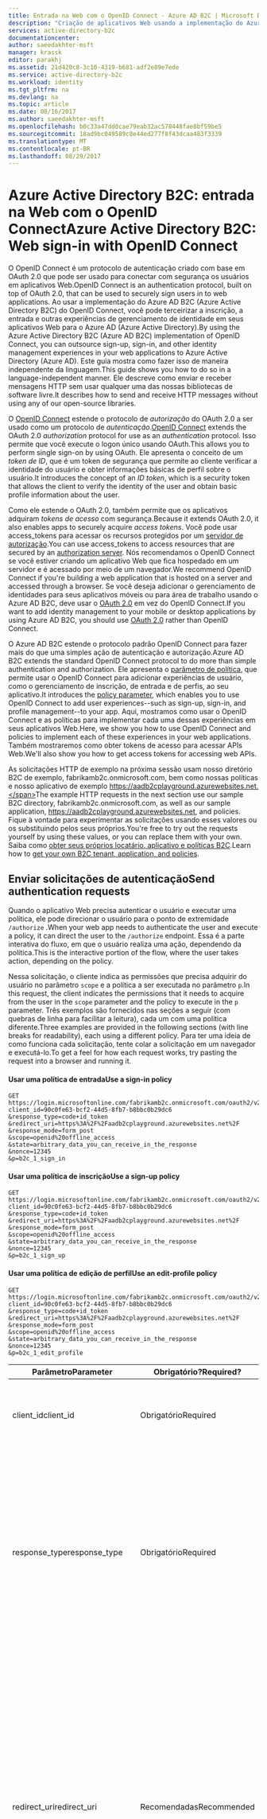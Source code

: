 ```yaml
---
title: Entrada na Web com o OpenID Connect - Azure AD B2C | Microsoft Docs
description: "Criação de aplicativos Web usando a implementação do Azure Active Directory do protocolo de autenticação OpenID Connect"
services: active-directory-b2c
documentationcenter: 
author: saeedakhter-msft
manager: krassk
editor: parakhj
ms.assetid: 21d420c8-3c10-4319-b681-adf2e89e7ede
ms.service: active-directory-b2c
ms.workload: identity
ms.tgt_pltfrm: na
ms.devlang: na
ms.topic: article
ms.date: 08/16/2017
ms.author: saeedakhter-msft
ms.openlocfilehash: b0c33a47dd0cae79eab32ac578448fae8bf59be5
ms.sourcegitcommit: 18ad9bc049589c8e44ed277f8f43dcaa483f3339
ms.translationtype: MT
ms.contentlocale: pt-BR
ms.lasthandoff: 08/29/2017
---
```

# <a name="azure-active-directory-b2c-web-sign-in-with-openid-connect"></a><span data-ttu-id="e44ed-103">Azure Active Directory B2C: entrada na Web com o OpenID Connect</span><span class="sxs-lookup"><span data-stu-id="e44ed-103">Azure Active Directory B2C: Web sign-in with OpenID Connect</span></span>
<span data-ttu-id="e44ed-104">O OpenID Connect é um protocolo de autenticação criado com base em OAuth 2.0 que pode ser usado para conectar com segurança os usuários em aplicativos Web.</span><span class="sxs-lookup"><span data-stu-id="e44ed-104">OpenID Connect is an authentication protocol, built on top of OAuth 2.0, that can be used to securely sign users in to web applications.</span></span> <span data-ttu-id="e44ed-105">Ao usar a implementação do Azure AD B2C (Azure Active Directory B2C) do OpenID Connect, você pode terceirizar a inscrição, a entrada e outras experiências de gerenciamento de identidade em seus aplicativos Web para o Azure AD (Azure Active Directory).</span><span class="sxs-lookup"><span data-stu-id="e44ed-105">By using the Azure Active Directory B2C (Azure AD B2C) implementation of OpenID Connect, you can outsource sign-up, sign-in, and other identity management experiences in your web applications to Azure Active Directory (Azure AD).</span></span> <span data-ttu-id="e44ed-106">Este guia mostra como fazer isso de maneira independente da linguagem.</span><span class="sxs-lookup"><span data-stu-id="e44ed-106">This guide shows you how to do so in a language-independent manner.</span></span> <span data-ttu-id="e44ed-107">Ele descreve como enviar e receber mensagens HTTP sem usar qualquer uma das nossas bibliotecas de software livre.</span><span class="sxs-lookup"><span data-stu-id="e44ed-107">It describes how to send and receive HTTP messages without using any of our open-source libraries.</span></span>

<span data-ttu-id="e44ed-108">O [OpenID Connect](http://openid.net/specs/openid-connect-core-1_0.html) estende o protocolo de *autorização* do OAuth 2.0 a ser usado como um protocolo de *autenticação*.</span><span class="sxs-lookup"><span data-stu-id="e44ed-108">[OpenID Connect](http://openid.net/specs/openid-connect-core-1_0.html) extends the OAuth 2.0 *authorization* protocol for use as an *authentication* protocol.</span></span> <span data-ttu-id="e44ed-109">Isso permite que você execute o logon único usando OAuth.</span><span class="sxs-lookup"><span data-stu-id="e44ed-109">This allows you to perform single sign-on by using OAuth.</span></span> <span data-ttu-id="e44ed-110">Ele apresenta o conceito de um *token de ID*, que é um token de segurança que permite ao cliente verificar a identidade do usuário e obter informações básicas de perfil sobre o usuário.</span><span class="sxs-lookup"><span data-stu-id="e44ed-110">It introduces the concept of an *ID token*, which is a security token that allows the client to verify the identity of the user and obtain basic profile information about the user.</span></span>

<span data-ttu-id="e44ed-111">Como ele estende o OAuth 2.0, também permite que os aplicativos adquiram *tokens de acesso* com segurança.</span><span class="sxs-lookup"><span data-stu-id="e44ed-111">Because it extends OAuth 2.0, it also enables apps to securely acquire *access tokens*.</span></span> <span data-ttu-id="e44ed-112">Você pode usar access_tokens para acessar os recursos protegidos por um [servidor de autorização](active-directory-b2c-reference-protocols.md#the-basics).</span><span class="sxs-lookup"><span data-stu-id="e44ed-112">You can use access_tokens to access resources that are secured by an [authorization server](active-directory-b2c-reference-protocols.md#the-basics).</span></span> <span data-ttu-id="e44ed-113">Nós recomendamos o OpenID Connect se você estiver criando um aplicativo Web que fica hospedado em um servidor e é acessado por meio de um navegador.</span><span class="sxs-lookup"><span data-stu-id="e44ed-113">We recommend OpenID Connect if you're building a web application that is hosted on a server and accessed through a browser.</span></span> <span data-ttu-id="e44ed-114">Se você deseja adicionar o gerenciamento de identidades para seus aplicativos móveis ou para área de trabalho usando o Azure AD B2C, deve usar o [OAuth 2.0](active-directory-b2c-reference-oauth-code.md) em vez do OpenID Connect.</span><span class="sxs-lookup"><span data-stu-id="e44ed-114">If you want to add identity management to your mobile or desktop applications by using Azure AD B2C, you should use [OAuth 2.0](active-directory-b2c-reference-oauth-code.md) rather than OpenID Connect.</span></span>

<span data-ttu-id="e44ed-115">O Azure AD B2C estende o protocolo padrão OpenID Connect para fazer mais do que uma simples ação de autenticação e autorização.</span><span class="sxs-lookup"><span data-stu-id="e44ed-115">Azure AD B2C extends the standard OpenID Connect protocol to do more than simple authentication and authorization.</span></span> <span data-ttu-id="e44ed-116">Ele apresenta o [parâmetro de política](active-directory-b2c-reference-policies.md), que permite usar o OpenID Connect para adicionar experiências de usuário, como o gerenciamento de inscrição, de entrada e de perfis, ao seu aplicativo.</span><span class="sxs-lookup"><span data-stu-id="e44ed-116">It introduces the [policy parameter](active-directory-b2c-reference-policies.md), which enables you to use OpenID Connect to add user experiences--such as sign-up, sign-in, and profile management--to your app.</span></span> <span data-ttu-id="e44ed-117">Aqui, mostramos como usar o OpenID Connect e as políticas para implementar cada uma dessas experiências em seus aplicativos Web.</span><span class="sxs-lookup"><span data-stu-id="e44ed-117">Here, we show you how to use OpenID Connect and policies to implement each of these experiences in your web applications.</span></span> <span data-ttu-id="e44ed-118">Também mostraremos como obter tokens de acesso para acessar APIs Web.</span><span class="sxs-lookup"><span data-stu-id="e44ed-118">We'll also show you how to get access tokens for accessing web APIs.</span></span>

<span data-ttu-id="e44ed-119">As solicitações HTTP de exemplo na próxima sessão usam nosso diretório B2C de exemplo, fabrikamb2c.onmicrosoft.com, bem como nossas políticas e nosso aplicativo de exemplo https://aadb2cplayground.azurewebsites.net.</span><span class="sxs-lookup"><span data-stu-id="e44ed-119">The example HTTP requests in the next section use our sample B2C directory, fabrikamb2c.onmicrosoft.com, as well as our sample application, https://aadb2cplayground.azurewebsites.net, and policies.</span></span> <span data-ttu-id="e44ed-120">Fique à vontade para experimentar as solicitações usando esses valores ou os substituindo pelos seus próprios.</span><span class="sxs-lookup"><span data-stu-id="e44ed-120">You're free to try out the requests yourself by using these values, or you can replace them with your own.</span></span>
<span data-ttu-id="e44ed-121">Saiba como [obter seus próprios locatário, aplicativo e políticas B2C](#use-your-own-b2c-directory).</span><span class="sxs-lookup"><span data-stu-id="e44ed-121">Learn how to [get your own B2C tenant, application, and policies](#use-your-own-b2c-directory).</span></span>

## <a name="send-authentication-requests"></a><span data-ttu-id="e44ed-122">Enviar solicitações de autenticação</span><span class="sxs-lookup"><span data-stu-id="e44ed-122">Send authentication requests</span></span>
<span data-ttu-id="e44ed-123">Quando o aplicativo Web precisa autenticar o usuário e executar uma política, ele pode direcionar o usuário para o ponto de extremidade `/authorize` .</span><span class="sxs-lookup"><span data-stu-id="e44ed-123">When your web app needs to authenticate the user and execute a policy, it can direct the user to the `/authorize` endpoint.</span></span> <span data-ttu-id="e44ed-124">Essa é a parte interativa do fluxo, em que o usuário realiza uma ação, dependendo da política.</span><span class="sxs-lookup"><span data-stu-id="e44ed-124">This is the interactive portion of the flow, where the user takes action, depending on the policy.</span></span>

<span data-ttu-id="e44ed-125">Nessa solicitação, o cliente indica as permissões que precisa adquirir do usuário no parâmetro `scope` e a política a ser executada no parâmetro `p`.</span><span class="sxs-lookup"><span data-stu-id="e44ed-125">In this request, the client indicates the permissions that it needs to acquire from the user in the `scope` parameter and the policy to execute in the `p` parameter.</span></span> <span data-ttu-id="e44ed-126">Três exemplos são fornecidos nas seções a seguir (com quebras de linha para facilitar a leitura), cada um com uma política diferente.</span><span class="sxs-lookup"><span data-stu-id="e44ed-126">Three examples are provided in the following sections (with line breaks for readability), each using a different policy.</span></span> <span data-ttu-id="e44ed-127">Para ter uma ideia de como funciona cada solicitação, tente colar a solicitação em um navegador e executá-lo.</span><span class="sxs-lookup"><span data-stu-id="e44ed-127">To get a feel for how each request works, try pasting the request into a browser and running it.</span></span>

#### <a name="use-a-sign-in-policy"></a><span data-ttu-id="e44ed-128">Usar uma política de entrada</span><span class="sxs-lookup"><span data-stu-id="e44ed-128">Use a sign-in policy</span></span>
```
GET https://login.microsoftonline.com/fabrikamb2c.onmicrosoft.com/oauth2/v2.0/authorize?
client_id=90c0fe63-bcf2-44d5-8fb7-b8bbc0b29dc6
&response_type=code+id_token
&redirect_uri=https%3A%2F%2Faadb2cplayground.azurewebsites.net%2F
&response_mode=form_post
&scope=openid%20offline_access
&state=arbitrary_data_you_can_receive_in_the_response
&nonce=12345
&p=b2c_1_sign_in
```

#### <a name="use-a-sign-up-policy"></a><span data-ttu-id="e44ed-129">Usar uma política de inscrição</span><span class="sxs-lookup"><span data-stu-id="e44ed-129">Use a sign-up policy</span></span>
```
GET https://login.microsoftonline.com/fabrikamb2c.onmicrosoft.com/oauth2/v2.0/authorize?
client_id=90c0fe63-bcf2-44d5-8fb7-b8bbc0b29dc6
&response_type=code+id_token
&redirect_uri=https%3A%2F%2Faadb2cplayground.azurewebsites.net%2F
&response_mode=form_post
&scope=openid%20offline_access
&state=arbitrary_data_you_can_receive_in_the_response
&nonce=12345
&p=b2c_1_sign_up
```

#### <a name="use-an-edit-profile-policy"></a><span data-ttu-id="e44ed-130">Usar uma política de edição de perfil</span><span class="sxs-lookup"><span data-stu-id="e44ed-130">Use an edit-profile policy</span></span>
```
GET https://login.microsoftonline.com/fabrikamb2c.onmicrosoft.com/oauth2/v2.0/authorize?
client_id=90c0fe63-bcf2-44d5-8fb7-b8bbc0b29dc6
&response_type=code+id_token
&redirect_uri=https%3A%2F%2Faadb2cplayground.azurewebsites.net%2F
&response_mode=form_post
&scope=openid%20offline_access
&state=arbitrary_data_you_can_receive_in_the_response
&nonce=12345
&p=b2c_1_edit_profile
```

| <span data-ttu-id="e44ed-131">Parâmetro</span><span class="sxs-lookup"><span data-stu-id="e44ed-131">Parameter</span></span> | <span data-ttu-id="e44ed-132">Obrigatório?</span><span class="sxs-lookup"><span data-stu-id="e44ed-132">Required?</span></span> | <span data-ttu-id="e44ed-133">Descrição</span><span class="sxs-lookup"><span data-stu-id="e44ed-133">Description</span></span> |
| --- | --- | --- |
| <span data-ttu-id="e44ed-134">client_id</span><span class="sxs-lookup"><span data-stu-id="e44ed-134">client_id</span></span> |<span data-ttu-id="e44ed-135">Obrigatório</span><span class="sxs-lookup"><span data-stu-id="e44ed-135">Required</span></span> |<span data-ttu-id="e44ed-136">A ID do aplicativo que o [portal do Azure](https://portal.azure.com/) atribuiu a seu aplicativo.</span><span class="sxs-lookup"><span data-stu-id="e44ed-136">The application ID that the [Azure portal](https://portal.azure.com/) assigned to your app.</span></span> |
| <span data-ttu-id="e44ed-137">response_type</span><span class="sxs-lookup"><span data-stu-id="e44ed-137">response_type</span></span> |<span data-ttu-id="e44ed-138">Obrigatório</span><span class="sxs-lookup"><span data-stu-id="e44ed-138">Required</span></span> |<span data-ttu-id="e44ed-139">O tipo de resposta, que deve incluir token de ID para o OpenID Connect.</span><span class="sxs-lookup"><span data-stu-id="e44ed-139">The response type, which must include an ID token for OpenID Connect.</span></span> <span data-ttu-id="e44ed-140">Se seu aplicativo Web também precisa de tokens para chamar uma API Web, você pode usar `code+id_token`, como fizemos aqui.</span><span class="sxs-lookup"><span data-stu-id="e44ed-140">If your web app also needs tokens for calling a web API, you can use `code+id_token`, as we've done here.</span></span> |
| <span data-ttu-id="e44ed-141">redirect_uri</span><span class="sxs-lookup"><span data-stu-id="e44ed-141">redirect_uri</span></span> |<span data-ttu-id="e44ed-142">Recomendadas</span><span class="sxs-lookup"><span data-stu-id="e44ed-142">Recommended</span></span> |<span data-ttu-id="e44ed-143">O parâmetro `redirect_uri` do seu aplicativo, em que as respostas de autenticação podem ser enviadas e recebidas pelo aplicativo.</span><span class="sxs-lookup"><span data-stu-id="e44ed-143">The `redirect_uri` parameter of your app, where authentication responses can be sent and received by your app.</span></span> <span data-ttu-id="e44ed-144">Ele deve corresponder exatamente a um dos parâmetros `redirect_uri` que você registrou no portal, com exceção de que ele deve ser codificado por URL.</span><span class="sxs-lookup"><span data-stu-id="e44ed-144">It must exactly match one of the `redirect_uri` parameters that you registered in the portal, except that it must be URL encoded.</span></span> |
| <span data-ttu-id="e44ed-145">scope</span><span class="sxs-lookup"><span data-stu-id="e44ed-145">scope</span></span> |<span data-ttu-id="e44ed-146">Obrigatório</span><span class="sxs-lookup"><span data-stu-id="e44ed-146">Required</span></span> |<span data-ttu-id="e44ed-147">Uma lista de escopos separados por espaços.</span><span class="sxs-lookup"><span data-stu-id="e44ed-147">A space-separated list of scopes.</span></span> <span data-ttu-id="e44ed-148">Um único valor de escopo indica ao Azure AD ambas as permissões que estão sendo solicitadas.</span><span class="sxs-lookup"><span data-stu-id="e44ed-148">A single scope value indicates to Azure AD both permissions that are being requested.</span></span> <span data-ttu-id="e44ed-149">O escopo `openid` indica uma permissão para conectar o usuário e obter dados sobre ele na forma de tokens de ID (falaremos mais sobre isso posteriormente neste artigo).</span><span class="sxs-lookup"><span data-stu-id="e44ed-149">The `openid` scope indicates a permission to sign in the user and get data about the user in the form of ID tokens (more to come on this later in the article).</span></span> <span data-ttu-id="e44ed-150">O escopo `offline_access` é opcional para aplicativos Web.</span><span class="sxs-lookup"><span data-stu-id="e44ed-150">The `offline_access` scope is optional for web apps.</span></span> <span data-ttu-id="e44ed-151">Ele indica que seu aplicativo precisará de um *token de atualização* para obter acesso de longa duração aos recursos.</span><span class="sxs-lookup"><span data-stu-id="e44ed-151">It indicates that your app will need a *refresh token* for long-lived access to resources.</span></span> |
| <span data-ttu-id="e44ed-152">response_mode</span><span class="sxs-lookup"><span data-stu-id="e44ed-152">response_mode</span></span> |<span data-ttu-id="e44ed-153">Recomendadas</span><span class="sxs-lookup"><span data-stu-id="e44ed-153">Recommended</span></span> |<span data-ttu-id="e44ed-154">O método que deve ser usado para enviar o código de autorização resultante de volta ao aplicativo.</span><span class="sxs-lookup"><span data-stu-id="e44ed-154">The method that should be used to send the resulting authorization code back to your app.</span></span> <span data-ttu-id="e44ed-155">Ele pode ser `query`, `form_post` ou `fragment`.</span><span class="sxs-lookup"><span data-stu-id="e44ed-155">It can be either `query`, `form_post`, or `fragment`.</span></span>  <span data-ttu-id="e44ed-156">O modo de resposta `form_post` é recomendado para maior segurança.</span><span class="sxs-lookup"><span data-stu-id="e44ed-156">The `form_post` response mode is recommended for best security.</span></span> |
| <span data-ttu-id="e44ed-157">state</span><span class="sxs-lookup"><span data-stu-id="e44ed-157">state</span></span> |<span data-ttu-id="e44ed-158">Recomendadas</span><span class="sxs-lookup"><span data-stu-id="e44ed-158">Recommended</span></span> |<span data-ttu-id="e44ed-159">Um valor incluído na solicitação que também retorna na resposta do token.</span><span class="sxs-lookup"><span data-stu-id="e44ed-159">A value included in the request that is also returned in the token response.</span></span> <span data-ttu-id="e44ed-160">Pode ser uma cadeia de caracteres de qualquer conteúdo desejado.</span><span class="sxs-lookup"><span data-stu-id="e44ed-160">It can be a string of any content that you want.</span></span> <span data-ttu-id="e44ed-161">Um valor exclusivo gerado aleatoriamente que normalmente é usado para impedir ataques de solicitação intersite forjada.</span><span class="sxs-lookup"><span data-stu-id="e44ed-161">A randomly generated unique value is typically used for preventing cross-site request forgery attacks.</span></span> <span data-ttu-id="e44ed-162">O estado também é usado para codificar as informações sobre o estado do usuário no aplicativo antes da solicitação de autenticação ocorrida, como a página em que ele estava.</span><span class="sxs-lookup"><span data-stu-id="e44ed-162">The state is also used to encode information about the user's state in the app before the authentication request occurred, such as the page they were on.</span></span> |
| <span data-ttu-id="e44ed-163">nonce</span><span class="sxs-lookup"><span data-stu-id="e44ed-163">nonce</span></span> |<span data-ttu-id="e44ed-164">Obrigatório</span><span class="sxs-lookup"><span data-stu-id="e44ed-164">Required</span></span> |<span data-ttu-id="e44ed-165">Um valor incluído na solicitação(gerado pelo aplicativo) que será incluído no token de ID resultante como uma declaração.</span><span class="sxs-lookup"><span data-stu-id="e44ed-165">A value included in the request (generated by the app) that will be included in the resulting ID token as a claim.</span></span> <span data-ttu-id="e44ed-166">O aplicativo pode verificar esse valor para reduzir os ataques de reprodução de token.</span><span class="sxs-lookup"><span data-stu-id="e44ed-166">The app can then verify this value to mitigate token replay attacks.</span></span> <span data-ttu-id="e44ed-167">Normalmente, o valor é uma cadeia de caracteres aleatória e exclusiva que pode ser usada para identificar a origem da solicitação.</span><span class="sxs-lookup"><span data-stu-id="e44ed-167">The value is typically a randomized unique string that can be used to identify the origin of the request.</span></span> |
| <span data-ttu-id="e44ed-168">p</span><span class="sxs-lookup"><span data-stu-id="e44ed-168">p</span></span> |<span data-ttu-id="e44ed-169">Obrigatório</span><span class="sxs-lookup"><span data-stu-id="e44ed-169">Required</span></span> |<span data-ttu-id="e44ed-170">A política que será executada.</span><span class="sxs-lookup"><span data-stu-id="e44ed-170">The policy that will be executed.</span></span> <span data-ttu-id="e44ed-171">É o nome de uma política criada no locatário B2C.</span><span class="sxs-lookup"><span data-stu-id="e44ed-171">It is the name of a policy that is created in your B2C tenant.</span></span> <span data-ttu-id="e44ed-172">O valor do nome da política deve começar com `b2c\_1\_`.</span><span class="sxs-lookup"><span data-stu-id="e44ed-172">The policy name value should begin with `b2c\_1\_`.</span></span> <span data-ttu-id="e44ed-173">Saiba mais sobre as políticas e a [estrutura de política extensível](active-directory-b2c-reference-policies.md).</span><span class="sxs-lookup"><span data-stu-id="e44ed-173">Learn more about policies and the [extensible policy framework](active-directory-b2c-reference-policies.md).</span></span> |
| <span data-ttu-id="e44ed-174">prompt</span><span class="sxs-lookup"><span data-stu-id="e44ed-174">prompt</span></span> |<span data-ttu-id="e44ed-175">Opcional</span><span class="sxs-lookup"><span data-stu-id="e44ed-175">Optional</span></span> |<span data-ttu-id="e44ed-176">O tipo de interação do usuário que é necessário.</span><span class="sxs-lookup"><span data-stu-id="e44ed-176">The type of user interaction that is required.</span></span> <span data-ttu-id="e44ed-177">O único valor válido no momento é `login`, que força o usuário a inserir suas credenciais nessa solicitação.</span><span class="sxs-lookup"><span data-stu-id="e44ed-177">The only valid value at this time is `login`, which forces the user to enter their credentials on that request.</span></span> <span data-ttu-id="e44ed-178">O logon único não terá efeito.</span><span class="sxs-lookup"><span data-stu-id="e44ed-178">Single sign-on will not take effect.</span></span> |

<span data-ttu-id="e44ed-179">Nesse momento, é solicitado que o usuário conclua o fluxo de trabalho da política.</span><span class="sxs-lookup"><span data-stu-id="e44ed-179">At this point, the user is asked to complete the policy's workflow.</span></span> <span data-ttu-id="e44ed-180">Isso pode exigir que o usuário insira seu nome de usuário e senha, entre com uma identidade social, inscreva-se no diretório ou outras etapas, dependendo de como a política está definida.</span><span class="sxs-lookup"><span data-stu-id="e44ed-180">This might involve the user entering their username and password, signing in with a social identity, signing up for the directory, or any other number of steps, depending on how the policy is defined.</span></span>

<span data-ttu-id="e44ed-181">Depois que o usuário conclui a política, o Azure AD retorna uma resposta ao seu aplicativo no parâmetro `redirect_uri` indicado, usando o método especificado no parâmetro `response_mode`.</span><span class="sxs-lookup"><span data-stu-id="e44ed-181">After the user completes the policy, Azure AD returns a response to your app at the indicated `redirect_uri` parameter, by using the method that is specified in the `response_mode` parameter.</span></span> <span data-ttu-id="e44ed-182">A resposta é a mesma para cada um dos casos anteriores, independentemente da política que é executada.</span><span class="sxs-lookup"><span data-stu-id="e44ed-182">The response is the same for each of the preceding cases, independent of the policy that is executed.</span></span>

<span data-ttu-id="e44ed-183">Uma resposta bem-sucedida usando `response_mode=fragment` se parece com esta:</span><span class="sxs-lookup"><span data-stu-id="e44ed-183">A successful response using `response_mode=fragment` would look like:</span></span>

```
GET https://aadb2cplayground.azurewebsites.net/#
id_token=eyJ0eXAiOiJKV1QiLCJhbGciOiJSUzI1NiIsIng1dCI6Ik5HVEZ2ZEstZnl0aEV1Q...
&code=AwABAAAAvPM1KaPlrEqdFSBzjqfTGBCmLdgfSTLEMPGYuNHSUYBrq...
&state=arbitrary_data_you_can_receive_in_the_response
```

| <span data-ttu-id="e44ed-184">Parâmetro</span><span class="sxs-lookup"><span data-stu-id="e44ed-184">Parameter</span></span> | <span data-ttu-id="e44ed-185">Descrição</span><span class="sxs-lookup"><span data-stu-id="e44ed-185">Description</span></span> |
| --- | --- |
| <span data-ttu-id="e44ed-186">id_token</span><span class="sxs-lookup"><span data-stu-id="e44ed-186">id_token</span></span> |<span data-ttu-id="e44ed-187">O token de ID que o aplicativo solicitou.</span><span class="sxs-lookup"><span data-stu-id="e44ed-187">The ID token that the app requested.</span></span> <span data-ttu-id="e44ed-188">Você pode usar o token de ID para verificar a identidade do usuário e iniciar uma sessão com o usuário.</span><span class="sxs-lookup"><span data-stu-id="e44ed-188">You can use the ID token to verify the user's identity and begin a session with the user.</span></span> <span data-ttu-id="e44ed-189">Mais detalhes sobre tokens de ID e respectivo conteúdo estão incluídos na [referência de token do Azure AD B2C](active-directory-b2c-reference-tokens.md).</span><span class="sxs-lookup"><span data-stu-id="e44ed-189">More details on ID tokens and their contents are included in the [Azure AD B2C token reference](active-directory-b2c-reference-tokens.md).</span></span> |
| <span data-ttu-id="e44ed-190">código</span><span class="sxs-lookup"><span data-stu-id="e44ed-190">code</span></span> |<span data-ttu-id="e44ed-191">O código de autorização que o aplicativo solicitou, se você usou `response_type=code+id_token`.</span><span class="sxs-lookup"><span data-stu-id="e44ed-191">The authorization code that the app requested, if you used `response_type=code+id_token`.</span></span> <span data-ttu-id="e44ed-192">O aplicativo pode usar o código de autorização para solicitar um token de acesso para um recurso de destino.</span><span class="sxs-lookup"><span data-stu-id="e44ed-192">The app can use the authorization code to request an access token for a target resource.</span></span> <span data-ttu-id="e44ed-193">Os códigos de autorização têm uma duração muito curta.</span><span class="sxs-lookup"><span data-stu-id="e44ed-193">Authorization codes are very short-lived.</span></span> <span data-ttu-id="e44ed-194">Normalmente, eles expiram depois de cerca de 10 minutos.</span><span class="sxs-lookup"><span data-stu-id="e44ed-194">Typically, they expire after about 10 minutes.</span></span> |
| <span data-ttu-id="e44ed-195">state</span><span class="sxs-lookup"><span data-stu-id="e44ed-195">state</span></span> |<span data-ttu-id="e44ed-196">Se um parâmetro `state` estiver incluído na solicitação, o mesmo valor deverá aparecer na resposta.</span><span class="sxs-lookup"><span data-stu-id="e44ed-196">If a `state` parameter is included in the request, the same value should appear in the response.</span></span> <span data-ttu-id="e44ed-197">O aplicativo deve verificar se os valores `state` na solicitação e na resposta são idênticos.</span><span class="sxs-lookup"><span data-stu-id="e44ed-197">The app should verify that the `state` values in the request and response are identical.</span></span> |

<span data-ttu-id="e44ed-198">As respostas de erro também podem ser enviadas ao parâmetro `redirect_uri` para que o aplicativo possa tratá-las adequadamente:</span><span class="sxs-lookup"><span data-stu-id="e44ed-198">Error responses can also be sent to the `redirect_uri` parameter so that the app can handle them appropriately:</span></span>

```
GET https://aadb2cplayground.azurewebsites.net/#
error=access_denied
&error_description=the+user+canceled+the+authentication
&state=arbitrary_data_you_can_receive_in_the_response
```

| <span data-ttu-id="e44ed-199">Parâmetro</span><span class="sxs-lookup"><span data-stu-id="e44ed-199">Parameter</span></span> | <span data-ttu-id="e44ed-200">Descrição</span><span class="sxs-lookup"><span data-stu-id="e44ed-200">Description</span></span> |
| --- | --- |
| <span data-ttu-id="e44ed-201">error</span><span class="sxs-lookup"><span data-stu-id="e44ed-201">error</span></span> |<span data-ttu-id="e44ed-202">Uma cadeia de caracteres de códigos de erro que pode ser usada para classificar tipos de erro que ocorrem e pode ser usada para responder aos erros.</span><span class="sxs-lookup"><span data-stu-id="e44ed-202">An error-code string that can be used to classify types of errors that occur and that can be used to react to errors.</span></span> |
| <span data-ttu-id="e44ed-203">error_description</span><span class="sxs-lookup"><span data-stu-id="e44ed-203">error_description</span></span> |<span data-ttu-id="e44ed-204">Uma mensagem de erro específica que pode ajudar um desenvolvedor a identificar a causa raiz de um erro de autenticação.</span><span class="sxs-lookup"><span data-stu-id="e44ed-204">A specific error message that can help a developer identify the root cause of an authentication error.</span></span> |
| <span data-ttu-id="e44ed-205">state</span><span class="sxs-lookup"><span data-stu-id="e44ed-205">state</span></span> |<span data-ttu-id="e44ed-206">Confira a descrição completa da primeira tabela nesta seção.</span><span class="sxs-lookup"><span data-stu-id="e44ed-206">See the full description in the first table in this section.</span></span> <span data-ttu-id="e44ed-207">Se um parâmetro `state` estiver incluído na solicitação, o mesmo valor deverá aparecer na resposta.</span><span class="sxs-lookup"><span data-stu-id="e44ed-207">If a `state` parameter is included in the request, the same value should appear in the response.</span></span> <span data-ttu-id="e44ed-208">O aplicativo deve verificar se os valores `state` na solicitação e resposta são idênticos.</span><span class="sxs-lookup"><span data-stu-id="e44ed-208">The app should verify that the `state` values in the request and response are identical.</span></span> |

## <a name="validate-the-id-token"></a><span data-ttu-id="e44ed-209">Validar o token de ID</span><span class="sxs-lookup"><span data-stu-id="e44ed-209">Validate the ID token</span></span>
<span data-ttu-id="e44ed-210">Apenas o recebimento de um tokend de ID não é suficiente para autenticar o usuário.</span><span class="sxs-lookup"><span data-stu-id="e44ed-210">Just receiving an ID token is not enough to authenticate the user.</span></span> <span data-ttu-id="e44ed-211">Você deve validar a assinatura do token de ID e verificar as declarações no token, de acordo com os requisitos do seu aplicativo.</span><span class="sxs-lookup"><span data-stu-id="e44ed-211">You must validate the ID token's signature and verify the claims in the token per your app's requirements.</span></span> <span data-ttu-id="e44ed-212">O Azure AD B2C usa [JWTs (Tokens Web JSON)](http://self-issued.info/docs/draft-ietf-oauth-json-web-token.html) e criptografia de chave pública para assinar tokens e verificar se eles são válidos.</span><span class="sxs-lookup"><span data-stu-id="e44ed-212">Azure AD B2C uses [JSON Web Tokens (JWTs)](http://self-issued.info/docs/draft-ietf-oauth-json-web-token.html) and public key cryptography to sign tokens and verify that they are valid.</span></span>

<span data-ttu-id="e44ed-213">Há muitas bibliotecas de software livre para validar JWTs dependendo do idioma de preferência.</span><span class="sxs-lookup"><span data-stu-id="e44ed-213">There are many open-source libraries that are available for validating JWTs, depending on your language of preference.</span></span> <span data-ttu-id="e44ed-214">Recomendamos que você explore essas opções em vez de implementar a sua própria lógica de validação.</span><span class="sxs-lookup"><span data-stu-id="e44ed-214">We recommend exploring those options rather than implementing your own validation logic.</span></span> <span data-ttu-id="e44ed-215">As informações aqui serão úteis para descobrir como usar essas bibliotecas adequadamente.</span><span class="sxs-lookup"><span data-stu-id="e44ed-215">The information here will be useful in figuring out how to properly use those libraries.</span></span>

<span data-ttu-id="e44ed-216">O Azure AD B2C tem um ponto de extremidade de metadados do OpenID Connect, que permite a um aplicativo buscar informações sobre o Azure AD B2C no tempo de execução.</span><span class="sxs-lookup"><span data-stu-id="e44ed-216">Azure AD B2C has an OpenID Connect metadata endpoint, which allows an app to fetch information about Azure AD B2C at runtime.</span></span> <span data-ttu-id="e44ed-217">Essas informações incluem pontos de extremidade, conteúdos de token e chaves de assinatura de token.</span><span class="sxs-lookup"><span data-stu-id="e44ed-217">This information includes endpoints, token contents, and token signing keys.</span></span> <span data-ttu-id="e44ed-218">Há um documento de metadados JSON para cada política no seu locatário de B2C.</span><span class="sxs-lookup"><span data-stu-id="e44ed-218">There is a JSON metadata document for each policy in your B2C tenant.</span></span> <span data-ttu-id="e44ed-219">Por exemplo, o documento de metadados para a política `b2c_1_sign_in` em `fabrikamb2c.onmicrosoft.com` está localizado em:</span><span class="sxs-lookup"><span data-stu-id="e44ed-219">For example, the metadata document for the `b2c_1_sign_in` policy in `fabrikamb2c.onmicrosoft.com` is located at:</span></span>

`https://login.microsoftonline.com/fabrikamb2c.onmicrosoft.com/v2.0/.well-known/openid-configuration?p=b2c_1_sign_in`

<span data-ttu-id="e44ed-220">Uma das propriedades desse documento de configuração é a `jwks_uri`, cujo valor para a mesma política seria:</span><span class="sxs-lookup"><span data-stu-id="e44ed-220">One of the properties of this configuration document is `jwks_uri`, whose value for the same policy would be:</span></span>

<span data-ttu-id="e44ed-221">`https://login.microsoftonline.com/fabrikamb2c.onmicrosoft.com/discovery/v2.0/keys?p=b2c_1_sign_in`.</span><span class="sxs-lookup"><span data-stu-id="e44ed-221">`https://login.microsoftonline.com/fabrikamb2c.onmicrosoft.com/discovery/v2.0/keys?p=b2c_1_sign_in`.</span></span>

<span data-ttu-id="e44ed-222">Para determinar qual política foi usada na assinatura de um token de ID (e onde buscar os metadados), você tem duas opções.</span><span class="sxs-lookup"><span data-stu-id="e44ed-222">To determine which policy was used in signing an ID token (and from where to fetch the metadata), you have two options.</span></span> <span data-ttu-id="e44ed-223">Primeiro, o nome da política é incluído na declaração `acr` no token de ID.</span><span class="sxs-lookup"><span data-stu-id="e44ed-223">First, the policy name is included in the `acr` claim in the ID token.</span></span> <span data-ttu-id="e44ed-224">Para obter informações sobre como analisar as declarações de um token de ID, consulte a [Referência de token do Azure AD B2C](active-directory-b2c-reference-tokens.md).</span><span class="sxs-lookup"><span data-stu-id="e44ed-224">For information on how to parse the claims from an ID token, see the [Azure AD B2C token reference](active-directory-b2c-reference-tokens.md).</span></span> <span data-ttu-id="e44ed-225">A outra opção é codificar a política no valor do parâmetro `state` quando você emitir a solicitação e, em seguida, decodificá-lo para determinar qual política foi usada.</span><span class="sxs-lookup"><span data-stu-id="e44ed-225">Your other option is to encode the policy in the value of the `state` parameter when you issue the request, and then decode it to determine which policy was used.</span></span> <span data-ttu-id="e44ed-226">Ambos os métodos são válidos.</span><span class="sxs-lookup"><span data-stu-id="e44ed-226">Either method is valid.</span></span>

<span data-ttu-id="e44ed-227">Depois que tiver adquirido o documento de metadados do ponto de extremidade de metadados do OpenID Connect, você poderá usar as chaves públicas RSA 256 (localizadas nesse ponto de extremidade) para validar a assinatura do token de ID.</span><span class="sxs-lookup"><span data-stu-id="e44ed-227">After you've acquired the metadata document from the OpenID Connect metadata endpoint, you can use the RSA 256 public keys (which are located at this endpoint) to validate the signature of the ID token.</span></span> <span data-ttu-id="e44ed-228">Poderá haver várias chaves listadas nesse ponto de extremidade em qualquer ponto no tempo, cada uma identificada por uma declaração `kid`.</span><span class="sxs-lookup"><span data-stu-id="e44ed-228">There might be multiple keys listed at this endpoint at any given point in time, each identified by a `kid` claim.</span></span> <span data-ttu-id="e44ed-229">O cabeçalho do token de ID também contém uma declaração `kid`, que indica quais dessas chaves foi usada para assinar o token de ID.</span><span class="sxs-lookup"><span data-stu-id="e44ed-229">The header of the ID token also contains a `kid` claim, which indicates which of these keys was used to sign the ID token.</span></span> <span data-ttu-id="e44ed-230">Para obter mais informações, consulte a [referência de token do Azure AD B2C](active-directory-b2c-reference-tokens.md) (especialmente a seção [validando tokens](active-directory-b2c-reference-tokens.md#token-validation)).</span><span class="sxs-lookup"><span data-stu-id="e44ed-230">For more information, see the [Azure AD B2C token reference](active-directory-b2c-reference-tokens.md) (the section on [validating tokens](active-directory-b2c-reference-tokens.md#token-validation), in particular).</span></span>
<!--TODO: Improve the information on this-->

<span data-ttu-id="e44ed-231">Depois de validar a assinatura do token de ID, há várias declarações que você precisa verificar.</span><span class="sxs-lookup"><span data-stu-id="e44ed-231">After you've validated the signature of the ID token, there are several claims that you need to verify.</span></span> <span data-ttu-id="e44ed-232">Por exemplo:</span><span class="sxs-lookup"><span data-stu-id="e44ed-232">For instance:</span></span>

* <span data-ttu-id="e44ed-233">Você deve validar a declaração `nonce` para evitar ataques de reprodução de token.</span><span class="sxs-lookup"><span data-stu-id="e44ed-233">You should validate the `nonce` claim to prevent token replay attacks.</span></span> <span data-ttu-id="e44ed-234">Seu valor deve ser o que você especificou na solicitação de conexão.</span><span class="sxs-lookup"><span data-stu-id="e44ed-234">Its value should be what you specified in the sign-in request.</span></span>
* <span data-ttu-id="e44ed-235">Você deve validar a declaração `aud` para garantir que o token de ID foi emitido para o seu aplicativo.</span><span class="sxs-lookup"><span data-stu-id="e44ed-235">You should validate the `aud` claim to ensure that the ID token was issued for your app.</span></span> <span data-ttu-id="e44ed-236">Seu valor deve ser a ID do aplicativo do seu aplicativo.</span><span class="sxs-lookup"><span data-stu-id="e44ed-236">Its value should be the application ID of your app.</span></span>
* <span data-ttu-id="e44ed-237">Você deve validar as declarações `iat` e `exp` para garantir que o token de ID não tenha se expirado.</span><span class="sxs-lookup"><span data-stu-id="e44ed-237">You should validate the `iat` and `exp` claims to ensure that the ID token has not expired.</span></span>

<span data-ttu-id="e44ed-238">Também há várias outras validações que devem ser realizadas.</span><span class="sxs-lookup"><span data-stu-id="e44ed-238">There are also several more validations that you should perform.</span></span> <span data-ttu-id="e44ed-239">Elas estão descritas detalhadamente nas [Especificações básicas do OpenID Connect](http://openid.net/specs/openid-connect-core-1_0.html).  Talvez você também queira validar declarações adicionais, dependendo do cenário.</span><span class="sxs-lookup"><span data-stu-id="e44ed-239">These are described in detail in the [OpenID Connect Core Spec](http://openid.net/specs/openid-connect-core-1_0.html).  You might also want to validate additional claims, depending on your scenario.</span></span> <span data-ttu-id="e44ed-240">Algumas validações comuns incluem:</span><span class="sxs-lookup"><span data-stu-id="e44ed-240">Some common validations include:</span></span>

* <span data-ttu-id="e44ed-241">A garantia de que o usuário/organização tenha feito inscrição para usar o aplicativo.</span><span class="sxs-lookup"><span data-stu-id="e44ed-241">Ensuring that the user/organization has signed up for the app.</span></span>
* <span data-ttu-id="e44ed-242">A garantia de que o usuário tenha a autorização/os privilégios adequados.</span><span class="sxs-lookup"><span data-stu-id="e44ed-242">Ensuring that the user has proper authorization/privileges.</span></span>
* <span data-ttu-id="e44ed-243">A garantia de que uma determinada intensidade de autenticação tenha ocorrido, como o Azure Multi-Factor Authentication.</span><span class="sxs-lookup"><span data-stu-id="e44ed-243">Ensuring that a certain strength of authentication has occurred, such as Azure Multi-Factor Authentication.</span></span>

<span data-ttu-id="e44ed-244">Para obter mais informações sobre as declarações em um token de ID, consulte a [referência de token do Azure AD B2C](active-directory-b2c-reference-tokens.md).</span><span class="sxs-lookup"><span data-stu-id="e44ed-244">For more information on the claims in an ID token, see the [Azure AD B2C token reference](active-directory-b2c-reference-tokens.md).</span></span>

<span data-ttu-id="e44ed-245">Após validar o token de ID, você poderá iniciar uma sessão com o usuário.</span><span class="sxs-lookup"><span data-stu-id="e44ed-245">After you have validated the ID token, you can begin a session with the user.</span></span> <span data-ttu-id="e44ed-246">Você pode usar as declarações no token de ID para obter informações sobre o usuário em seu aplicativo.</span><span class="sxs-lookup"><span data-stu-id="e44ed-246">You can use the claims in the ID token to obtain information about the user in your app.</span></span> <span data-ttu-id="e44ed-247">Os usos para essas informações incluem exibição, registros e autorização.</span><span class="sxs-lookup"><span data-stu-id="e44ed-247">Uses for this information include display, records, and authorization.</span></span>

## <a name="get-a-token"></a><span data-ttu-id="e44ed-248">Obter um token</span><span class="sxs-lookup"><span data-stu-id="e44ed-248">Get a token</span></span>
<span data-ttu-id="e44ed-249">Se você precisar de seu aplicativo Web somente para executar as políticas, você poderá ignorar as próximas seções.</span><span class="sxs-lookup"><span data-stu-id="e44ed-249">If you need your web app to only execute policies, you can skip the next few sections.</span></span> <span data-ttu-id="e44ed-250">Essas seções serão aplicáveis somente aos aplicativos Web que precisarem fazer chamadas autenticadas a uma API Web e que também sejam protegidas pelo Azure AD B2C.</span><span class="sxs-lookup"><span data-stu-id="e44ed-250">These sections are applicable only to web apps that need to make authenticated calls to a web API and are also protected by Azure AD B2C.</span></span>

<span data-ttu-id="e44ed-251">Você pode resgatar o código de autorização adquirido (usando `response_type=code+id_token`) para um token do recurso desejado enviando uma solicitação `POST` ao ponto de extremidade `/token`.</span><span class="sxs-lookup"><span data-stu-id="e44ed-251">You can redeem the authorization code that you acquired (by using `response_type=code+id_token`) for a token to the desired resource by sending a `POST` request to the `/token` endpoint.</span></span> <span data-ttu-id="e44ed-252">Atualmente, o único recurso para o qual você pode solicitar um token é a própria API Web de back-end do aplicativo.</span><span class="sxs-lookup"><span data-stu-id="e44ed-252">Currently, the only resource that you can request a token for is your app's own back-end web API.</span></span> <span data-ttu-id="e44ed-253">A convenção para solicitar um token para si mesmo é usar a ID do cliente do aplicativo como o escopo:</span><span class="sxs-lookup"><span data-stu-id="e44ed-253">The convention for requesting a token to yourself is to use your app's client ID as the scope:</span></span>

```
POST fabrikamb2c.onmicrosoft.com/oauth2/v2.0/token?p=b2c_1_sign_in HTTP/1.1
Host: https://login.microsoftonline.com
Content-Type: application/x-www-form-urlencoded

grant_type=authorization_code&client_id=90c0fe63-bcf2-44d5-8fb7-b8bbc0b29dc6&scope=90c0fe63-bcf2-44d5-8fb7-b8bbc0b29dc6 offline_access&code=AwABAAAAvPM1KaPlrEqdFSBzjqfTGBCmLdgfSTLEMPGYuNHSUYBrq...&redirect_uri=urn:ietf:wg:oauth:2.0:oob&client_secret=<your-application-secret>

```

| <span data-ttu-id="e44ed-254">Parâmetro</span><span class="sxs-lookup"><span data-stu-id="e44ed-254">Parameter</span></span> | <span data-ttu-id="e44ed-255">Obrigatório?</span><span class="sxs-lookup"><span data-stu-id="e44ed-255">Required?</span></span> | <span data-ttu-id="e44ed-256">Descrição</span><span class="sxs-lookup"><span data-stu-id="e44ed-256">Description</span></span> |
| --- | --- | --- |
| <span data-ttu-id="e44ed-257">p</span><span class="sxs-lookup"><span data-stu-id="e44ed-257">p</span></span> |<span data-ttu-id="e44ed-258">Obrigatório</span><span class="sxs-lookup"><span data-stu-id="e44ed-258">Required</span></span> |<span data-ttu-id="e44ed-259">A política que foi usada para adquirir o código de autorização.</span><span class="sxs-lookup"><span data-stu-id="e44ed-259">The policy that was used to acquire the authorization code.</span></span> <span data-ttu-id="e44ed-260">Você não poderá usar uma política diferente nessa solicitação.</span><span class="sxs-lookup"><span data-stu-id="e44ed-260">You cannot use a different policy in this request.</span></span> <span data-ttu-id="e44ed-261">Observe que esse parâmetro é adicionado à cadeia de caracteres de consulta e não ao corpo do `POST`.</span><span class="sxs-lookup"><span data-stu-id="e44ed-261">Note that you add this parameter to the query string, not to the `POST` body.</span></span> |
| <span data-ttu-id="e44ed-262">client_id</span><span class="sxs-lookup"><span data-stu-id="e44ed-262">client_id</span></span> |<span data-ttu-id="e44ed-263">Obrigatório</span><span class="sxs-lookup"><span data-stu-id="e44ed-263">Required</span></span> |<span data-ttu-id="e44ed-264">A ID do aplicativo que o [portal do Azure](https://portal.azure.com/) atribuiu a seu aplicativo.</span><span class="sxs-lookup"><span data-stu-id="e44ed-264">The application ID that the [Azure portal](https://portal.azure.com/) assigned to your app.</span></span> |
| <span data-ttu-id="e44ed-265">grant_type</span><span class="sxs-lookup"><span data-stu-id="e44ed-265">grant_type</span></span> |<span data-ttu-id="e44ed-266">Obrigatório</span><span class="sxs-lookup"><span data-stu-id="e44ed-266">Required</span></span> |<span data-ttu-id="e44ed-267">O tipo de concessão, que deve ser `authorization_code` para o fluxo do código de autorização.</span><span class="sxs-lookup"><span data-stu-id="e44ed-267">The type of grant, which must be `authorization_code` for the authorization code flow.</span></span> |
| <span data-ttu-id="e44ed-268">scope</span><span class="sxs-lookup"><span data-stu-id="e44ed-268">scope</span></span> |<span data-ttu-id="e44ed-269">Recomendadas</span><span class="sxs-lookup"><span data-stu-id="e44ed-269">Recommended</span></span> |<span data-ttu-id="e44ed-270">Uma lista de escopos separados por espaços.</span><span class="sxs-lookup"><span data-stu-id="e44ed-270">A space-separated list of scopes.</span></span> <span data-ttu-id="e44ed-271">Um único valor de escopo indica ao Azure AD ambas as permissões que estão sendo solicitadas.</span><span class="sxs-lookup"><span data-stu-id="e44ed-271">A single scope value indicates to Azure AD both permissions that are being requested.</span></span> <span data-ttu-id="e44ed-272">O escopo `openid` indica uma permissão para conectar o usuário e obter dados sobre ele na forma de parâmetros de id_token.</span><span class="sxs-lookup"><span data-stu-id="e44ed-272">The `openid` scope indicates a permission to sign in the user and get data about the user in the form of id_token parameters.</span></span> <span data-ttu-id="e44ed-273">Ele pode ser usado para obter tokens para a própria API Web de back-end do seu aplicativo, representado pela mesma ID do aplicativo que o cliente.</span><span class="sxs-lookup"><span data-stu-id="e44ed-273">It can be used to get tokens to your app's own back-end web API, which is represented by the same application ID as the client.</span></span> <span data-ttu-id="e44ed-274">O escopo `offline_access` indica que o aplicativo precisará de um token de atualização para acessar os recursos de longa duração.</span><span class="sxs-lookup"><span data-stu-id="e44ed-274">The `offline_access` scope indicates that your app will need a refresh token for long-lived access to resources.</span></span> |
| <span data-ttu-id="e44ed-275">código</span><span class="sxs-lookup"><span data-stu-id="e44ed-275">code</span></span> |<span data-ttu-id="e44ed-276">Obrigatório</span><span class="sxs-lookup"><span data-stu-id="e44ed-276">Required</span></span> |<span data-ttu-id="e44ed-277">O código de autorização que você adquiriu no primeiro segmento do fluxo.</span><span class="sxs-lookup"><span data-stu-id="e44ed-277">The authorization code that you acquired in the first leg of the flow.</span></span> |
| <span data-ttu-id="e44ed-278">redirect_uri</span><span class="sxs-lookup"><span data-stu-id="e44ed-278">redirect_uri</span></span> |<span data-ttu-id="e44ed-279">Obrigatório</span><span class="sxs-lookup"><span data-stu-id="e44ed-279">Required</span></span> |<span data-ttu-id="e44ed-280">O parâmetro `redirect_uri` do aplicativo em que você recebeu o código de autorização.</span><span class="sxs-lookup"><span data-stu-id="e44ed-280">The `redirect_uri` parameter of the application where you received the authorization code.</span></span> |
| <span data-ttu-id="e44ed-281">client_secret</span><span class="sxs-lookup"><span data-stu-id="e44ed-281">client_secret</span></span> |<span data-ttu-id="e44ed-282">Obrigatório</span><span class="sxs-lookup"><span data-stu-id="e44ed-282">Required</span></span> |<span data-ttu-id="e44ed-283">O segredo do aplicativo gerado no [portal do Azure](https://portal.azure.com/).</span><span class="sxs-lookup"><span data-stu-id="e44ed-283">The application secret that you generated in the [Azure portal](https://portal.azure.com/).</span></span> <span data-ttu-id="e44ed-284">O segredo do aplicativo é um artefato de segurança importante.</span><span class="sxs-lookup"><span data-stu-id="e44ed-284">This application secret is an important security artifact.</span></span> <span data-ttu-id="e44ed-285">Você deve armazená-lo com segurança no servidor.</span><span class="sxs-lookup"><span data-stu-id="e44ed-285">You should store it securely on your server.</span></span> <span data-ttu-id="e44ed-286">Você também deve circular esse segredo do cliente em intervalos periódicos.</span><span class="sxs-lookup"><span data-stu-id="e44ed-286">You should also rotate this client secret on a periodic basis.</span></span> |

<span data-ttu-id="e44ed-287">Uma resposta de token bem-sucedida tem a seguinte aparência:</span><span class="sxs-lookup"><span data-stu-id="e44ed-287">A successful token response looks like:</span></span>

```
{
    "not_before": "1442340812",
    "token_type": "Bearer",
    "access_token": "eyJ0eXAiOiJKV1QiLCJhbGciOiJSUzI1NiIsIng1dCI6Ik5HVEZ2ZEstZnl0aEV1Q...",
    "scope": "90c0fe63-bcf2-44d5-8fb7-b8bbc0b29dc6 offline_access",
    "expires_in": "3600",
    "refresh_token": "AAQfQmvuDy8WtUv-sd0TBwWVQs1rC-Lfxa_NDkLqpg50Cxp5Dxj0VPF1mx2Z...",
}
```
| <span data-ttu-id="e44ed-288">Parâmetro</span><span class="sxs-lookup"><span data-stu-id="e44ed-288">Parameter</span></span> | <span data-ttu-id="e44ed-289">Descrição</span><span class="sxs-lookup"><span data-stu-id="e44ed-289">Description</span></span> |
| --- | --- |
| <span data-ttu-id="e44ed-290">not_before</span><span class="sxs-lookup"><span data-stu-id="e44ed-290">not_before</span></span> |<span data-ttu-id="e44ed-291">A hora em que o token é considerado válido, nos valores de hora da época.</span><span class="sxs-lookup"><span data-stu-id="e44ed-291">The time at which the token is considered valid, in epoch time.</span></span> |
| <span data-ttu-id="e44ed-292">token_type</span><span class="sxs-lookup"><span data-stu-id="e44ed-292">token_type</span></span> |<span data-ttu-id="e44ed-293">O valor do tipo de token.</span><span class="sxs-lookup"><span data-stu-id="e44ed-293">The token type value.</span></span> <span data-ttu-id="e44ed-294">O único tipo com suporte do Azure AD é o `Bearer`.</span><span class="sxs-lookup"><span data-stu-id="e44ed-294">The only type that Azure AD supports is `Bearer`.</span></span> |
| <span data-ttu-id="e44ed-295">access_token</span><span class="sxs-lookup"><span data-stu-id="e44ed-295">access_token</span></span> |<span data-ttu-id="e44ed-296">O token JWT assinado que você solicitou.</span><span class="sxs-lookup"><span data-stu-id="e44ed-296">The signed JWT token that you requested.</span></span> |
| <span data-ttu-id="e44ed-297">scope</span><span class="sxs-lookup"><span data-stu-id="e44ed-297">scope</span></span> |<span data-ttu-id="e44ed-298">Os escopos para os quais o token é válido.</span><span class="sxs-lookup"><span data-stu-id="e44ed-298">The scopes for which the token is valid.</span></span> <span data-ttu-id="e44ed-299">Eles podem ser usados para o cache de tokens para uso posterior.</span><span class="sxs-lookup"><span data-stu-id="e44ed-299">These can be used for caching tokens for later use.</span></span> |
| <span data-ttu-id="e44ed-300">expires_in</span><span class="sxs-lookup"><span data-stu-id="e44ed-300">expires_in</span></span> |<span data-ttu-id="e44ed-301">O período de tempo pelo qual o token de acesso é válido (em segundos).</span><span class="sxs-lookup"><span data-stu-id="e44ed-301">The length of time that the access token is valid (in seconds).</span></span> |
| <span data-ttu-id="e44ed-302">refresh_token</span><span class="sxs-lookup"><span data-stu-id="e44ed-302">refresh_token</span></span> |<span data-ttu-id="e44ed-303">Um token de atualização do OAuth 2.0.</span><span class="sxs-lookup"><span data-stu-id="e44ed-303">An OAuth 2.0 refresh token.</span></span> <span data-ttu-id="e44ed-304">O aplicativo pode usar esse token para adquirir tokens de acesso adicionais depois que o atual expirar.</span><span class="sxs-lookup"><span data-stu-id="e44ed-304">The app can use this token to acquire additional tokens after the current token expires.</span></span> <span data-ttu-id="e44ed-305">Os tokens de atualização têm longa duração e podem ser usados para reter acesso a recursos por períodos estendidos.</span><span class="sxs-lookup"><span data-stu-id="e44ed-305">Refresh tokens are long-lived and can be used to retain access to resources for extended periods of time.</span></span> <span data-ttu-id="e44ed-306">Para obter mais detalhes, consulte a [referência de token B2C](active-directory-b2c-reference-tokens.md).</span><span class="sxs-lookup"><span data-stu-id="e44ed-306">For more details, refer to the [B2C token reference](active-directory-b2c-reference-tokens.md).</span></span> <span data-ttu-id="e44ed-307">Observe que você deve ter usado o escopo `offline_access` tanto na autorização quanto nas solicitações de token para receber um token de atualização.</span><span class="sxs-lookup"><span data-stu-id="e44ed-307">Note that you must have used the scope `offline_access` in both the authorization and token requests in order to receive a refresh token.</span></span> |

<span data-ttu-id="e44ed-308">As respostas de erro se parecem com:</span><span class="sxs-lookup"><span data-stu-id="e44ed-308">Error responses look like:</span></span>

```
{
    "error": "access_denied",
    "error_description": "The user revoked access to the app.",
}
```

| <span data-ttu-id="e44ed-309">Parâmetro</span><span class="sxs-lookup"><span data-stu-id="e44ed-309">Parameter</span></span> | <span data-ttu-id="e44ed-310">Descrição</span><span class="sxs-lookup"><span data-stu-id="e44ed-310">Description</span></span> |
| --- | --- |
| <span data-ttu-id="e44ed-311">error</span><span class="sxs-lookup"><span data-stu-id="e44ed-311">error</span></span> |<span data-ttu-id="e44ed-312">Uma cadeia de caracteres de códigos de erro que pode ser usada para classificar tipos de erro que ocorrem e pode ser usada para responder aos erros.</span><span class="sxs-lookup"><span data-stu-id="e44ed-312">An error-code string that can be used to classify types of errors that occur and that can be used to react to errors.</span></span> |
| <span data-ttu-id="e44ed-313">error_description</span><span class="sxs-lookup"><span data-stu-id="e44ed-313">error_description</span></span> |<span data-ttu-id="e44ed-314">Uma mensagem de erro específica que pode ajudar um desenvolvedor a identificar a causa raiz de um erro de autenticação.</span><span class="sxs-lookup"><span data-stu-id="e44ed-314">A specific error message that can help a developer identify the root cause of an authentication error.</span></span> |

## <a name="use-the-token"></a><span data-ttu-id="e44ed-315">Usar o token</span><span class="sxs-lookup"><span data-stu-id="e44ed-315">Use the token</span></span>
<span data-ttu-id="e44ed-316">Agora que adquiriu um token de acesso com êxito, você poderá usá-lo em solicitações às suas APIs Web de back-end incluindo-o no cabeçalho `Authorization`:</span><span class="sxs-lookup"><span data-stu-id="e44ed-316">Now that you've successfully acquired an access token, you can use the token in requests to your back-end web APIs by including it in the `Authorization` header:</span></span>

```
GET /tasks
Host: https://mytaskwebapi.com
Authorization: Bearer eyJ0eXAiOiJKV1QiLCJhbGciOiJSUzI1NiIsIng1dCI6Ik5HVEZ2ZEstZnl0aEV1Q...
```

## <a name="refresh-the-token"></a><span data-ttu-id="e44ed-317">Atualizar o token</span><span class="sxs-lookup"><span data-stu-id="e44ed-317">Refresh the token</span></span>
<span data-ttu-id="e44ed-318">Os tokens de ID têm vida curta.</span><span class="sxs-lookup"><span data-stu-id="e44ed-318">ID tokens are short-lived.</span></span> <span data-ttu-id="e44ed-319">Você deve atualizá-los depois que eles expirarem para poder continuar a acessar os recursos.</span><span class="sxs-lookup"><span data-stu-id="e44ed-319">You must refresh them after they expire to continue being able to access resources.</span></span> <span data-ttu-id="e44ed-320">Faça isso enviando outra solicitação `POST` ao ponto de extremidade `/token`.</span><span class="sxs-lookup"><span data-stu-id="e44ed-320">You can do so by submitting another `POST` request to the `/token` endpoint.</span></span> <span data-ttu-id="e44ed-321">Desta vez, forneça o parâmetro `refresh_token` em vez do parâmetro `code`:</span><span class="sxs-lookup"><span data-stu-id="e44ed-321">This time, provide the `refresh_token` parameter instead of the `code` parameter:</span></span>

```
POST fabrikamb2c.onmicrosoft.com/oauth2/v2.0/token?p=b2c_1_sign_in HTTP/1.1
Host: https://login.microsoftonline.com
Content-Type: application/x-www-form-urlencoded

grant_type=refresh_token&client_id=90c0fe63-bcf2-44d5-8fb7-b8bbc0b29dc6&scope=openid offline_access&refresh_token=AwABAAAAvPM1KaPlrEqdFSBzjqfTGBCmLdgfSTLEMPGYuNHSUYBrq...&redirect_uri=urn:ietf:wg:oauth:2.0:oob&client_secret=<your-application-secret>
```

| <span data-ttu-id="e44ed-322">Parâmetro</span><span class="sxs-lookup"><span data-stu-id="e44ed-322">Parameter</span></span> | <span data-ttu-id="e44ed-323">Obrigatório</span><span class="sxs-lookup"><span data-stu-id="e44ed-323">Required</span></span> | <span data-ttu-id="e44ed-324">Descrição</span><span class="sxs-lookup"><span data-stu-id="e44ed-324">Description</span></span> |
| --- | --- | --- |
| <span data-ttu-id="e44ed-325">p</span><span class="sxs-lookup"><span data-stu-id="e44ed-325">p</span></span> |<span data-ttu-id="e44ed-326">Obrigatório</span><span class="sxs-lookup"><span data-stu-id="e44ed-326">Required</span></span> |<span data-ttu-id="e44ed-327">A política que foi usada para adquirir o token de atualização original.</span><span class="sxs-lookup"><span data-stu-id="e44ed-327">The policy that was used to acquire the original refresh token.</span></span> <span data-ttu-id="e44ed-328">Você não poderá usar uma política diferente nessa solicitação.</span><span class="sxs-lookup"><span data-stu-id="e44ed-328">You cannot use a different policy in this request.</span></span> <span data-ttu-id="e44ed-329">Observe que esse parâmetro é adicionado à cadeia de caracteres de consulta e não ao corpo do POST.</span><span class="sxs-lookup"><span data-stu-id="e44ed-329">Note that you add this parameter to the query string, not to the POST body.</span></span> |
| <span data-ttu-id="e44ed-330">client_id</span><span class="sxs-lookup"><span data-stu-id="e44ed-330">client_id</span></span> |<span data-ttu-id="e44ed-331">Obrigatório</span><span class="sxs-lookup"><span data-stu-id="e44ed-331">Required</span></span> |<span data-ttu-id="e44ed-332">A ID do aplicativo que o [portal do Azure](https://portal.azure.com/) atribuiu a seu aplicativo.</span><span class="sxs-lookup"><span data-stu-id="e44ed-332">The application ID that the [Azure portal](https://portal.azure.com/) assigned to your app.</span></span> |
| <span data-ttu-id="e44ed-333">grant_type</span><span class="sxs-lookup"><span data-stu-id="e44ed-333">grant_type</span></span> |<span data-ttu-id="e44ed-334">Obrigatório</span><span class="sxs-lookup"><span data-stu-id="e44ed-334">Required</span></span> |<span data-ttu-id="e44ed-335">O tipo de concessão, que deve ser um token de atualização para esse segmento do fluxo do código de autorização.</span><span class="sxs-lookup"><span data-stu-id="e44ed-335">The type of grant, which must be a refresh token for this leg of the authorization code flow.</span></span> |
| <span data-ttu-id="e44ed-336">scope</span><span class="sxs-lookup"><span data-stu-id="e44ed-336">scope</span></span> |<span data-ttu-id="e44ed-337">Recomendadas</span><span class="sxs-lookup"><span data-stu-id="e44ed-337">Recommended</span></span> |<span data-ttu-id="e44ed-338">Uma lista de escopos separados por espaços.</span><span class="sxs-lookup"><span data-stu-id="e44ed-338">A space-separated list of scopes.</span></span> <span data-ttu-id="e44ed-339">Um único valor de escopo indica ao Azure AD ambas as permissões que estão sendo solicitadas.</span><span class="sxs-lookup"><span data-stu-id="e44ed-339">A single scope value indicates to Azure AD both permissions that are being requested.</span></span> <span data-ttu-id="e44ed-340">O escopo `openid` indica uma permissão para conectar o usuário e obter dados sobre ele na forma de tokens de ID.</span><span class="sxs-lookup"><span data-stu-id="e44ed-340">The `openid` scope indicates a permission to sign in the user and get data about the user in the form of ID tokens.</span></span> <span data-ttu-id="e44ed-341">Ele pode ser usado para obter tokens para a própria API Web de back-end do seu aplicativo, representado pela mesma ID do aplicativo que o cliente.</span><span class="sxs-lookup"><span data-stu-id="e44ed-341">It can be used to get tokens to your app's own back-end web API, which is represented by the same application ID as the client.</span></span> <span data-ttu-id="e44ed-342">O escopo `offline_access` indica que o aplicativo precisará de um token de atualização para acessar os recursos de longa duração.</span><span class="sxs-lookup"><span data-stu-id="e44ed-342">The `offline_access` scope indicates that your app will need a refresh token for long-lived access to resources.</span></span> |
| <span data-ttu-id="e44ed-343">redirect_uri</span><span class="sxs-lookup"><span data-stu-id="e44ed-343">redirect_uri</span></span> |<span data-ttu-id="e44ed-344">Recomendadas</span><span class="sxs-lookup"><span data-stu-id="e44ed-344">Recommended</span></span> |<span data-ttu-id="e44ed-345">O parâmetro `redirect_uri` do aplicativo em que você recebeu o código de autorização.</span><span class="sxs-lookup"><span data-stu-id="e44ed-345">The `redirect_uri` parameter of the application where you received the authorization code.</span></span> |
| <span data-ttu-id="e44ed-346">refresh_token</span><span class="sxs-lookup"><span data-stu-id="e44ed-346">refresh_token</span></span> |<span data-ttu-id="e44ed-347">Obrigatório</span><span class="sxs-lookup"><span data-stu-id="e44ed-347">Required</span></span> |<span data-ttu-id="e44ed-348">O token de atualização original que você adquiriu na segunda ramificação do fluxo.</span><span class="sxs-lookup"><span data-stu-id="e44ed-348">The original refresh token that you acquired in the second leg of the flow.</span></span> <span data-ttu-id="e44ed-349">Observe que você deve ter usado o escopo `offline_access` tanto na autorização quanto nas solicitações de token para receber um token de atualização.</span><span class="sxs-lookup"><span data-stu-id="e44ed-349">Note that you must have used the scope `offline_access` in both the authorization and token requests in order to receive a refresh token.</span></span> |
| <span data-ttu-id="e44ed-350">client_secret</span><span class="sxs-lookup"><span data-stu-id="e44ed-350">client_secret</span></span> |<span data-ttu-id="e44ed-351">Obrigatório</span><span class="sxs-lookup"><span data-stu-id="e44ed-351">Required</span></span> |<span data-ttu-id="e44ed-352">O segredo do aplicativo gerado no [portal do Azure](https://portal.azure.com/).</span><span class="sxs-lookup"><span data-stu-id="e44ed-352">The application secret that you generated in the [Azure portal](https://portal.azure.com/).</span></span> <span data-ttu-id="e44ed-353">O segredo do aplicativo é um artefato de segurança importante.</span><span class="sxs-lookup"><span data-stu-id="e44ed-353">This application secret is an important security artifact.</span></span> <span data-ttu-id="e44ed-354">Você deve armazená-lo com segurança no servidor.</span><span class="sxs-lookup"><span data-stu-id="e44ed-354">You should store it securely on your server.</span></span> <span data-ttu-id="e44ed-355">Você também deve circular esse segredo do cliente em intervalos periódicos.</span><span class="sxs-lookup"><span data-stu-id="e44ed-355">You should also rotate this client secret on a periodic basis.</span></span> |

<span data-ttu-id="e44ed-356">Uma resposta de token bem-sucedida tem a seguinte aparência:</span><span class="sxs-lookup"><span data-stu-id="e44ed-356">A successful token response looks like:</span></span>

```
{
    "not_before": "1442340812",
    "token_type": "Bearer",
    "access_token": "eyJ0eXAiOiJKV1QiLCJhbGciOiJSUzI1NiIsIng1dCI6Ik5HVEZ2ZEstZnl0aEV1Q...",
    "scope": "90c0fe63-bcf2-44d5-8fb7-b8bbc0b29dc6 offline_access",
    "expires_in": "3600",
    "refresh_token": "AAQfQmvuDy8WtUv-sd0TBwWVQs1rC-Lfxa_NDkLqpg50Cxp5Dxj0VPF1mx2Z...",
}
```
| <span data-ttu-id="e44ed-357">Parâmetro</span><span class="sxs-lookup"><span data-stu-id="e44ed-357">Parameter</span></span> | <span data-ttu-id="e44ed-358">Descrição</span><span class="sxs-lookup"><span data-stu-id="e44ed-358">Description</span></span> |
| --- | --- |
| <span data-ttu-id="e44ed-359">not_before</span><span class="sxs-lookup"><span data-stu-id="e44ed-359">not_before</span></span> |<span data-ttu-id="e44ed-360">A hora em que o token é considerado válido, nos valores de hora da época.</span><span class="sxs-lookup"><span data-stu-id="e44ed-360">The time at which the token is considered valid, in epoch time.</span></span> |
| <span data-ttu-id="e44ed-361">token_type</span><span class="sxs-lookup"><span data-stu-id="e44ed-361">token_type</span></span> |<span data-ttu-id="e44ed-362">O valor do tipo de token.</span><span class="sxs-lookup"><span data-stu-id="e44ed-362">The token type value.</span></span> <span data-ttu-id="e44ed-363">O único tipo com suporte do Azure AD é o `Bearer`.</span><span class="sxs-lookup"><span data-stu-id="e44ed-363">The only type that Azure AD supports is `Bearer`.</span></span> |
| <span data-ttu-id="e44ed-364">access_token</span><span class="sxs-lookup"><span data-stu-id="e44ed-364">access_token</span></span> |<span data-ttu-id="e44ed-365">O token JWT assinado que você solicitou.</span><span class="sxs-lookup"><span data-stu-id="e44ed-365">The signed JWT token that you requested.</span></span> |
| <span data-ttu-id="e44ed-366">scope</span><span class="sxs-lookup"><span data-stu-id="e44ed-366">scope</span></span> |<span data-ttu-id="e44ed-367">O escopo para o qual o token é válido, que pode ser usado no cache de tokens para uso posterior.</span><span class="sxs-lookup"><span data-stu-id="e44ed-367">The scope that the token is valid for, which can be used for caching tokens for later use.</span></span> |
| <span data-ttu-id="e44ed-368">expires_in</span><span class="sxs-lookup"><span data-stu-id="e44ed-368">expires_in</span></span> |<span data-ttu-id="e44ed-369">O período de tempo pelo qual o token de acesso é válido (em segundos).</span><span class="sxs-lookup"><span data-stu-id="e44ed-369">The length of time that the access token is valid (in seconds).</span></span> |
| <span data-ttu-id="e44ed-370">refresh_token</span><span class="sxs-lookup"><span data-stu-id="e44ed-370">refresh_token</span></span> |<span data-ttu-id="e44ed-371">Um token de atualização do OAuth 2.0.</span><span class="sxs-lookup"><span data-stu-id="e44ed-371">An OAuth 2.0 refresh token.</span></span> <span data-ttu-id="e44ed-372">O aplicativo pode usar esse token para adquirir tokens de acesso adicionais depois que o atual expirar.</span><span class="sxs-lookup"><span data-stu-id="e44ed-372">The app can use this token to acquire additional tokens after the current token expires.</span></span>  <span data-ttu-id="e44ed-373">Os tokens de atualização têm longa duração e podem ser usados para reter acesso a recursos por períodos estendidos.</span><span class="sxs-lookup"><span data-stu-id="e44ed-373">Refresh tokens are long-lived and can be used to retain access to resources for extended periods of time.</span></span> <span data-ttu-id="e44ed-374">Para obter mais detalhes, consulte a [referência ao token B2C](active-directory-b2c-reference-tokens.md).</span><span class="sxs-lookup"><span data-stu-id="e44ed-374">For more detail, refer to the [B2C token reference](active-directory-b2c-reference-tokens.md).</span></span> |

<span data-ttu-id="e44ed-375">As respostas de erro se parecem com:</span><span class="sxs-lookup"><span data-stu-id="e44ed-375">Error responses look like:</span></span>

```
{
    "error": "access_denied",
    "error_description": "The user revoked access to the app.",
}
```

| <span data-ttu-id="e44ed-376">Parâmetro</span><span class="sxs-lookup"><span data-stu-id="e44ed-376">Parameter</span></span> | <span data-ttu-id="e44ed-377">Descrição</span><span class="sxs-lookup"><span data-stu-id="e44ed-377">Description</span></span> |
| --- | --- |
| <span data-ttu-id="e44ed-378">error</span><span class="sxs-lookup"><span data-stu-id="e44ed-378">error</span></span> |<span data-ttu-id="e44ed-379">Uma cadeia de caracteres de códigos de erro que pode ser usada para classificar tipos de erro que ocorrem e pode ser usada para responder aos erros.</span><span class="sxs-lookup"><span data-stu-id="e44ed-379">An error-code string that can be used to classify types of errors that occur and that can be used to react to errors.</span></span> |
| <span data-ttu-id="e44ed-380">error_description</span><span class="sxs-lookup"><span data-stu-id="e44ed-380">error_description</span></span> |<span data-ttu-id="e44ed-381">Uma mensagem de erro específica que pode ajudar um desenvolvedor a identificar a causa raiz de um erro de autenticação.</span><span class="sxs-lookup"><span data-stu-id="e44ed-381">A specific error message that can help a developer identify the root cause of an authentication error.</span></span> |

## <a name="send-a-sign-out-request"></a><span data-ttu-id="e44ed-382">Enviar uma solicitação de saída</span><span class="sxs-lookup"><span data-stu-id="e44ed-382">Send a sign-out request</span></span>
<span data-ttu-id="e44ed-383">Quando você deseja conectar o usuário do aplicativo, não é suficiente limpar os cookies do aplicativo e encerrar a sessão do usuário.</span><span class="sxs-lookup"><span data-stu-id="e44ed-383">When you want to sign the user out of the app, it is not enough to clear your app's cookies or otherwise end the session with the user.</span></span> <span data-ttu-id="e44ed-384">Você também deve redirecionar o usuário ao Azure AD para sair. Se você não conseguir fazer isso, é provável que o usuário consiga se autenticar novamente no aplicativo sem ter que reinserir as credenciais.</span><span class="sxs-lookup"><span data-stu-id="e44ed-384">You must also redirect the user to Azure AD to sign out. If you fail to do so, the user might be able to reauthenticate to your app without entering their credentials again.</span></span> <span data-ttu-id="e44ed-385">Isso ocorre porque eles terão uma sessão de logon único válida com o Azure AD.</span><span class="sxs-lookup"><span data-stu-id="e44ed-385">This is because they will have a valid single sign-on session with Azure AD.</span></span>

<span data-ttu-id="e44ed-386">Você pode simplesmente redirecionar o usuário para o ponto de extremidade `end_session` listado no documento de metadados do OpenID Connect descrito anteriormente na seção “Validar o token de ID”:</span><span class="sxs-lookup"><span data-stu-id="e44ed-386">You can simply redirect the user to the `end_session` endpoint that is listed in the OpenID Connect metadata document described earlier in the "Validate the ID token" section:</span></span>

```
GET https://login.microsoftonline.com/fabrikamb2c.onmicrosoft.com/oauth2/v2.0/logout?
p=b2c_1_sign_in
&post_logout_redirect_uri=https%3A%2F%2Faadb2cplayground.azurewebsites.net%2F
```

| <span data-ttu-id="e44ed-387">Parâmetro</span><span class="sxs-lookup"><span data-stu-id="e44ed-387">Parameter</span></span> | <span data-ttu-id="e44ed-388">Obrigatório?</span><span class="sxs-lookup"><span data-stu-id="e44ed-388">Required?</span></span> | <span data-ttu-id="e44ed-389">Descrição</span><span class="sxs-lookup"><span data-stu-id="e44ed-389">Description</span></span> |
| --- | --- | --- |
| <span data-ttu-id="e44ed-390">p</span><span class="sxs-lookup"><span data-stu-id="e44ed-390">p</span></span> |<span data-ttu-id="e44ed-391">Obrigatório</span><span class="sxs-lookup"><span data-stu-id="e44ed-391">Required</span></span> |<span data-ttu-id="e44ed-392">A política que você deseja usar para desconectar o usuário de seu aplicativo.</span><span class="sxs-lookup"><span data-stu-id="e44ed-392">The policy that you want to use to sign the user out of your application.</span></span> |
| <span data-ttu-id="e44ed-393">post_logout_redirect_uri</span><span class="sxs-lookup"><span data-stu-id="e44ed-393">post_logout_redirect_uri</span></span> |<span data-ttu-id="e44ed-394">Recomendadas</span><span class="sxs-lookup"><span data-stu-id="e44ed-394">Recommended</span></span> |<span data-ttu-id="e44ed-395">A URL para a qual o usuário deve ser redirecionado após a saída com êxito. Se não for incluída, o Azure AD B2C mostrará uma mensagem genérica ao usuário.</span><span class="sxs-lookup"><span data-stu-id="e44ed-395">The URL that the user should be redirected to after successful sign-out. If it is not included, Azure AD B2C shows the user a generic message.</span></span> |

> [!NOTE]
> <span data-ttu-id="e44ed-396">Embora o direcionamento do usuário para o ponto de extremidade `end_session` remova algum dos estados de logon único do usuário com o Azure AD B2C, ele não o desconectará da sessão de IDP (provedor de identidade) social.</span><span class="sxs-lookup"><span data-stu-id="e44ed-396">Although directing the user to the `end_session` endpoint will clear some of the user's single sign-on state with Azure AD B2C, it will not sign the user out of their social identity provider (IDP) session.</span></span> <span data-ttu-id="e44ed-397">Se o usuário selecionar o mesmo IDP durante uma conexão posterior, ele será autenticados novamente sem precisar inserir suas credenciais.</span><span class="sxs-lookup"><span data-stu-id="e44ed-397">If the user selects the same IDP during a subsequent sign-in, they will be reauthenticated, without entering their credentials.</span></span> <span data-ttu-id="e44ed-398">Se um usuário deseja sair do seu aplicativo B2C, isso não significa, necessariamente, que ele deseja desconectar-se de sua conta do Facebook.</span><span class="sxs-lookup"><span data-stu-id="e44ed-398">If a user wants to sign out of your B2C application, it does not necessarily mean they want to sign out of their Facebook account.</span></span> <span data-ttu-id="e44ed-399">No entanto, no caso de contas locais, a sessão do usuário será encerrada corretamente.</span><span class="sxs-lookup"><span data-stu-id="e44ed-399">However, in the case of local accounts, the user's session will be ended properly.</span></span>
> 
> 

## <a name="use-your-own-b2c-tenant"></a><span data-ttu-id="e44ed-400">Usar seu próprio locatário B2C</span><span class="sxs-lookup"><span data-stu-id="e44ed-400">Use your own B2C tenant</span></span>
<span data-ttu-id="e44ed-401">Se você quiser experimentar essas solicitações por conta própria, primeiro deverá seguir estas três etapas e, em seguida, substituir os valores descritos anteriormente pelos seus próprios valores:</span><span class="sxs-lookup"><span data-stu-id="e44ed-401">If you want to try these requests for yourself, you must first perform these three steps, and then replace the example values described earlier with your own:</span></span>

1. <span data-ttu-id="e44ed-402">[Criar um locatário de B2C](active-directory-b2c-get-started.md)e usar o nome do seu locatário nas solicitações.</span><span class="sxs-lookup"><span data-stu-id="e44ed-402">[Create a B2C tenant](active-directory-b2c-get-started.md), and use the name of your tenant in the requests.</span></span>
2. <span data-ttu-id="e44ed-403">[Criar um aplicativo](active-directory-b2c-app-registration.md) para obter uma ID de aplicativo.</span><span class="sxs-lookup"><span data-stu-id="e44ed-403">[Create an application](active-directory-b2c-app-registration.md) to obtain an application ID.</span></span> <span data-ttu-id="e44ed-404">Inclui um aplicativo Web/uma API Web em seu aplicativo.</span><span class="sxs-lookup"><span data-stu-id="e44ed-404">Include a web app/web API in your app.</span></span> <span data-ttu-id="e44ed-405">Opcionalmente, criar um segredo do aplicativo.</span><span class="sxs-lookup"><span data-stu-id="e44ed-405">Optionally, create an application secret.</span></span>
3. <span data-ttu-id="e44ed-406">[Criar suas regras](active-directory-b2c-reference-policies.md) para obter os nomes de política.</span><span class="sxs-lookup"><span data-stu-id="e44ed-406">[Create your policies](active-directory-b2c-reference-policies.md) to obtain your policy names.</span></span>

